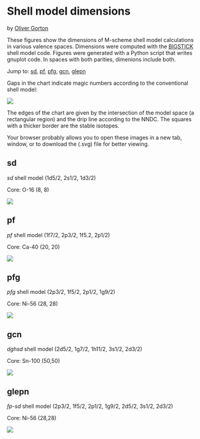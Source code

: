 # Shell model dimensions

by [Oliver Gorton](index.html)

These figures show the dimensions of M-scheme shell model calculations in
various valence spaces. Dimensions were computed with the
[BIGSTICK](https://github.com/cwjsdsu/BigstickPublick) shell model code.
Figures were generated with a Python script that writes gnuplot code.  In
spaces with both parities, dimenions include both.

Jump to: [sd](#sd), [pf](#pf), [pfg](#pfg), [gcn](#gcn), [glepn](#glepn)

Gaps in the chart indicate magic numbers according to the conventional shell model:

<img src='charts/shell_model.svg' id="chart"/>

The edges of the chart are given by the intersection of the model space (a
rectangular region) and the drip line according to the NNDC. The squares with a
thicker border are the stable isotopes.

Your browser probably allows you to open these images in a new tab, window, or to download the (.svg) file for better viewing.


## sd
*sd* shell model (1d5/2, 2s1/2, 1d3/2)

Core: O-16 (8, 8)

<img src='charts/sd.svg' id="chart"/>

## pf

*pf* shell model (1f7/2, 2p3/2, 1f5.2, 2p1/2)

Core: Ca-40 (20, 20)

<img src='charts/pf.svg' id="chart"/>

## pfg

*pfg* shell model (2p3/2, 1f5/2, 2p1/2, 1g9/2)

Core: Ni-56 (28, 28)

<img src='charts/pfg.svg' id="chart"/>

## gcn

*dghsd* shell model (2d5/2, 1g7/2, 1h11/2, 3s1/2, 2d3/2)

Core: Sn-100 (50,50)

<img src='charts/gcn.svg' id="chart"/>

## glepn

*fp-sd* shell model (2p3/2, 1f5/2, 2p1/2, 1g9/2, 2d5/2, 3s1/2, 2d3/2)

Core: Ni-56 (28,28)

<img src='charts/glepn.svg' id="chart"/>
